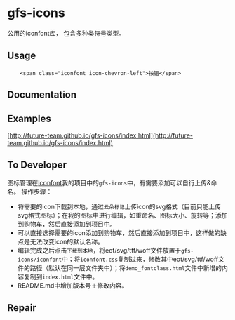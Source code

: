 # gfs-icons
公用的iconfont库， 包含多种类符号类型。


## Usage

```
    <span class="iconfont icon-chevron-left">按钮</span>
```

## Documentation


## Examples

[http://future-team.github.io/gfs-icons/index.html](http://future-team.github.io/gfs-icons/index.html)

## To Developer
图标管理在[Iconfont](http://www.iconfont.cn/)我的项目中的`gfs-icons`中，有需要添加可以自行上传&命名。
操作步骤：
-  将需要的icon下载到本地，通过`云朵标记`上传icon的svg格式（目前只能上传svg格式图标）；在我的图标中进行编辑，如重命名、图标大小、旋转等；添加到购物车，然后直接添加到项目中。
-  可以直接选择需要的icon添加到购物车，然后直接添加到项目中，这样做的缺点是无法改变icon的默认名称。
-  编辑完成之后点击`下载到本地`，将eot/svg/ttf/woff文件放置于`gfs-icons/iconfont`中；将`iconfont.css`复制过来，修改其中eot/svg/ttf/woff文件的路径（默认在同一层文件夹中）；将`demo_fontclass.html`文件中新增的内容复制到`index.html`文件中。
-  README.md中增加版本号＋修改内容。

## Repair
